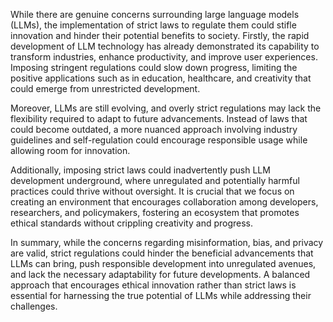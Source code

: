 While there are genuine concerns surrounding large language models (LLMs), the implementation of strict laws to regulate them could stifle innovation and hinder their potential benefits to society. Firstly, the rapid development of LLM technology has already demonstrated its capability to transform industries, enhance productivity, and improve user experiences. Imposing stringent regulations could slow down progress, limiting the positive applications such as in education, healthcare, and creativity that could emerge from unrestricted development. 

Moreover, LLMs are still evolving, and overly strict regulations may lack the flexibility required to adapt to future advancements. Instead of laws that could become outdated, a more nuanced approach involving industry guidelines and self-regulation could encourage responsible usage while allowing room for innovation. 

Additionally, imposing strict laws could inadvertently push LLM development underground, where unregulated and potentially harmful practices could thrive without oversight. It is crucial that we focus on creating an environment that encourages collaboration among developers, researchers, and policymakers, fostering an ecosystem that promotes ethical standards without crippling creativity and progress.

In summary, while the concerns regarding misinformation, bias, and privacy are valid, strict regulations could hinder the beneficial advancements that LLMs can bring, push responsible development into unregulated avenues, and lack the necessary adaptability for future developments. A balanced approach that encourages ethical innovation rather than strict laws is essential for harnessing the true potential of LLMs while addressing their challenges.
